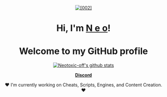 <p align="center">
    <a href="https://raw.githubusercontent.com/Neotoxic-off/Neotoxic-off/master/img/tenor.gif"><img src="banner.png" alt="[002]"></a>
</p>

<h1 align="center">Hi, I'm <a href="https://github.com/Neotoxic-off">N e o</a>!</h1>
<h1 align="center">Welcome to my GitHub profile</h1>

<p align="center">
  <a href="https://github.com/Neotoxic-off"><img src="https://github-readme-stats.vercel.app/api?username=Neotoxic-off&hide_border=true&show_icons=true" alt="Neotoxic-off's github stats"></a>
</p>

<p align = "center">
    <strong><a href="https://discord.gg/QWSZmNq4YQ">Discord</a></strong>
</p>

<p align = "center">❤ I'm currently working on Cheats, Scripts, Engines, and Content Creation. ❤</p>
